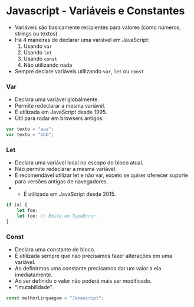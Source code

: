 # Javascript - Variáveis e Constantes

- Variáveis são basicamente recipientes para valores (como números, strings ou textos)
- Há 4 maneiras de declarar uma variável em JavaScript:
    1. Usando ``` var ```
    1. Usando ``` let ```
    1. Usando ``` const ```
    1. Não utilizando nada
- Sempre declare variáveis utilizando ``` var ```, ``` let ``` ou ``` const ```



### Var

- Declara uma variável globalmente.
- Permite redeclarar a mesma variável.
- É utilizada em JavaScript desde 1995.
- Útil para rodar em browsers antigos.

~~~javascript
var texto = "aaa";
var texto = "bbb";
~~~

### Let

- Declara uma variável local no escopo do bloco atual.
- Não permite redeclarar a mesma variável.
- É recomendável utilizar let e não var, exceto se quiser oferecer suporte para versões antigas de navegadores.
- - É utilizada em JavaScript desde 2015.

~~~javascript
if (x) {
    let foo;
    let foo; // Emite um TypeError.
}
~~~

### Const

- Declara uma constante de bloco.
- É utilizada sempre que não precisamos fazer alterações em uma variável.
- Ao definirmos uma constante precisamos dar um valor a ela imediatamente.
- Ao ser definido o valor não poderá mais ser modificado.
- "imutabilidade".

~~~javascript
const melhorLinguagem = "Javascript";
~~~
